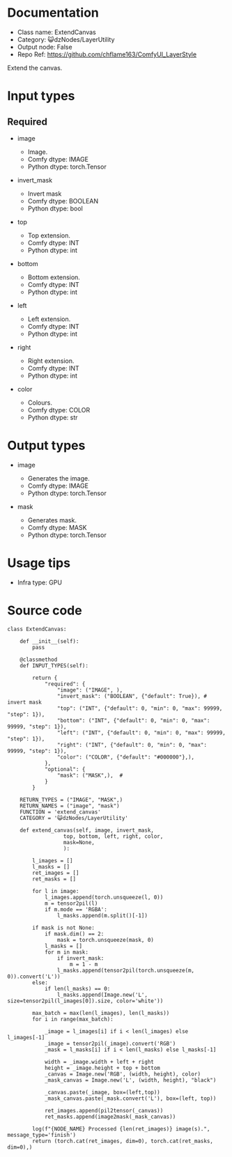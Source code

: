 # Documentation
- Class name: ExtendCanvas
- Category: 😺dzNodes/LayerUtility
- Output node: False
- Repo Ref: https://github.com/chflame163/ComfyUI_LayerStyle

Extend the canvas.

# Input types
## Required

- image
    - Image.
    - Comfy dtype: IMAGE
    - Python dtype: torch.Tensor

- invert_mask
    - Invert mask
    - Comfy dtype: BOOLEAN
    - Python dtype: bool

- top
    - Top extension.
    - Comfy dtype: INT
    - Python dtype: int

- bottom
    - Bottom extension.
    - Comfy dtype: INT
    - Python dtype: int

- left
    - Left extension.
    - Comfy dtype: INT
    - Python dtype: int

- right
    - Right extension.
    - Comfy dtype: INT
    - Python dtype: int

- color
    - Colours.
    - Comfy dtype: COLOR
    - Python dtype: str


# Output types

- image
    - Generates the image.
    - Comfy dtype: IMAGE
    - Python dtype: torch.Tensor

- mask
    - Generates mask.
    - Comfy dtype: MASK
    - Python dtype: torch.Tensor

# Usage tips
- Infra type: GPU

# Source code
```
class ExtendCanvas:

    def __init__(self):
        pass

    @classmethod
    def INPUT_TYPES(self):

        return {
            "required": {
                "image": ("IMAGE", ),
                "invert_mask": ("BOOLEAN", {"default": True}), # invert mask
                "top": ("INT", {"default": 0, "min": 0, "max": 99999, "step": 1}),
                "bottom": ("INT", {"default": 0, "min": 0, "max": 99999, "step": 1}),
                "left": ("INT", {"default": 0, "min": 0, "max": 99999, "step": 1}),
                "right": ("INT", {"default": 0, "min": 0, "max": 99999, "step": 1}),
                "color": ("COLOR", {"default": "#000000"},),
            },
            "optional": {
                "mask": ("MASK",),  #
            }
        }

    RETURN_TYPES = ("IMAGE", "MASK",)
    RETURN_NAMES = ("image", "mask")
    FUNCTION = 'extend_canvas'
    CATEGORY = '😺dzNodes/LayerUtility'

    def extend_canvas(self, image, invert_mask,
                  top, bottom, left, right, color,
                  mask=None,
                  ):

        l_images = []
        l_masks = []
        ret_images = []
        ret_masks = []

        for l in image:
            l_images.append(torch.unsqueeze(l, 0))
            m = tensor2pil(l)
            if m.mode == 'RGBA':
                l_masks.append(m.split()[-1])

        if mask is not None:
            if mask.dim() == 2:
                mask = torch.unsqueeze(mask, 0)
            l_masks = []
            for m in mask:
                if invert_mask:
                    m = 1 - m
                l_masks.append(tensor2pil(torch.unsqueeze(m, 0)).convert('L'))
        else:
            if len(l_masks) == 0:
                l_masks.append(Image.new('L', size=tensor2pil(l_images[0]).size, color='white'))

        max_batch = max(len(l_images), len(l_masks))
        for i in range(max_batch):

            _image = l_images[i] if i < len(l_images) else l_images[-1]
            _image = tensor2pil(_image).convert('RGB')
            _mask = l_masks[i] if i < len(l_masks) else l_masks[-1]

            width = _image.width + left + right
            height = _image.height + top + bottom
            _canvas = Image.new('RGB', (width, height), color)
            _mask_canvas = Image.new('L', (width, height), "black")

            _canvas.paste(_image, box=(left,top))
            _mask_canvas.paste(_mask.convert('L'), box=(left, top))

            ret_images.append(pil2tensor(_canvas))
            ret_masks.append(image2mask(_mask_canvas))

        log(f"{NODE_NAME} Processed {len(ret_images)} image(s).", message_type='finish')
        return (torch.cat(ret_images, dim=0), torch.cat(ret_masks, dim=0),)
```